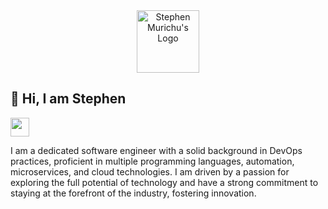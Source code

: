 <div align="center">
  <img src="https://res.cloudinary.com/murste/image/upload/v1698907632/stevolve_x8ioeu.png" alt="Stephen Murichu's Logo" width="100" />
</div>

<h2>👋 Hi, I am Stephen</h2>

[<img height="30" src="https://res.cloudinary.com/murste/image/upload/v1699437291/icons/linkedin_z7lavp.png">](https://www.linkedin.com/in/stephen-murichu-034990210/)

<p>
  I am a dedicated software engineer with a solid background in DevOps practices, proficient in multiple programming languages, automation, microservices, and cloud technologies. I am driven by a passion for exploring the full potential of technology and have a strong commitment to staying at the forefront of the industry, fostering innovation.
</p>
